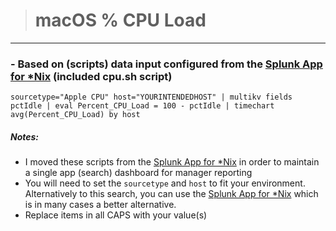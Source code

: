 ># macOS % CPU Load
-----

### - Based on (scripts) data input configured from the [Splunk App for *Nix](https://splunkbase.splunk.com/app/273/) (included cpu.sh script)


```
sourcetype="Apple CPU" host="YOURINTENDEDHOST" | multikv fields pctIdle | eval Percent_CPU_Load = 100 - pctIdle | timechart avg(Percent_CPU_Load) by host
```

##### Notes:
- I moved these scripts from the [Splunk App for *Nix](https://splunkbase.splunk.com/app/273/) in order to maintain a single app (search) dashboard for manager reporting
- You will need to set the `sourcetype` and `host` to fit your environment. Alternatively to this search, you can use the [Splunk App for *Nix](https://splunkbase.splunk.com/app/273/) which is in many cases a better alternative.
- Replace items in all CAPS with your value(s)